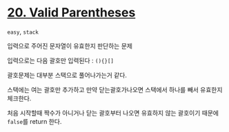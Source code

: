 # [20. Valid Parentheses](https://leetcode.com/problems/valid-parentheses/)

```easy```, ```stack```

입력으로 주어진 문자열이 유효한지 판단하는 문제

입력으로는 다음 괄호만 입력된다 : `(){}[]`

괄호문제는 대부분 스택으로 풀어나가는거 같다.

스택에는 여는 괄호만 추가하고 만약 닫는괄호가나오면 스택에서 하나를 빼서 유효한지 체크한다.

처음 시작할때 짝수가 아니거나 닫는 괄호부터 나오면 유효하지 않는 괄호이기 때문에 `false`를 return 한다.


